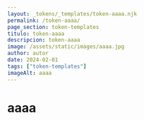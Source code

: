 ```yaml
---
layout: _tokens/_templates/token-aaaa.njk
permalink: /token-aaaa/
page_section: token-templates
titulo: token-aaaa
descripcion: token-aaaa
image: /assets/static/images/aaaa.jpg
author: autor
date: 2024-02-01 
tags: ["token-templates"]
imageAlt: aaaa
---
```

# aaaa

